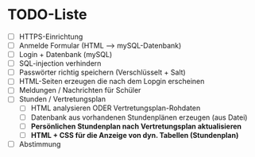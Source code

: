 # TODO-Liste

- [ ] HTTPS-Einrichtung
- [ ] Anmelde Formular (HTML --> mySQL-Datenbank)
- [ ] Login + Datenbank (mySQL)
- [ ] SQL-injection verhindern
- [ ] Passwörter richtig speichern (Verschlüsselt + Salt)
- [ ] HTML-Seiten erzeugen die nach dem Lopgin erscheinen
- [ ] Meldungen / Nachrichten für Schüler 
- [ ] Stunden / Vertretungsplan
	- [ ] HTML analysieren ODER Vertretungsplan-Rohdaten
	- [ ] Datenbank aus vorhandenen Stundenplänen erzeugen (aus Datei)
	- [ ]  **Persönlichen Stundenplan nach Vertretungsplan aktualisieren**
	- [ ] **HTML + CSS für die Anzeige von dyn. Tabellen (Stundenplan)**
- [ ] Abstimmung
